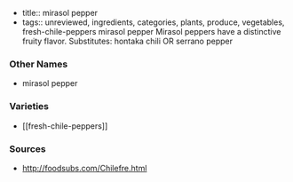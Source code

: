 - title:: mirasol pepper
- tags:: unreviewed, ingredients, categories, plants, produce, vegetables, fresh-chile-peppers
mirasol pepper Mirasol peppers have a distinctive fruity flavor. Substitutes: hontaka chili OR serrano pepper

### Other Names

* mirasol pepper

### Varieties

* [[fresh-chile-peppers]]

### Sources
* http://foodsubs.com/Chilefre.html
